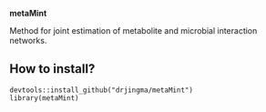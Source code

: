 **metaMint**

Method for joint estimation of metabolite and microbial interaction networks.

## How to install?

```{r}
devtools::install_github("drjingma/metaMint")
library(metaMint)
```
